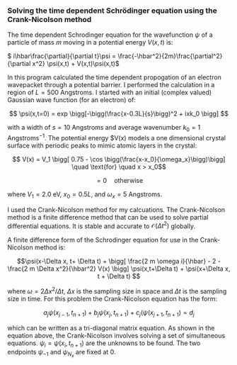 ### Solving the time dependent Schrödinger equation using the Crank-Nicolson method

The time dependent Schrodinger equation for the wavefunction $\psi$ of a particle of mass $m$ moving in a potential energy $V(x,t)$ is:

$ i\hbar\frac{\partial}{\partial t}\psi = \frac{-\hbar^2}{2m}\frac{\partial^2}{\partial x^2} \psi(x,t) + V(x,t)\psi(x,t)$

In this program calculated the time dependent propogation of an electron wavepacket through a potential barrier. I performed the calculation in a region of $L=500$ Angstroms. I started with an initial (complex valued) Gaussian wave function (for an electron) of:

$$ \psi(x,t=0) = exp \bigg[-\bigg(\frac{x-0.3L}{s}\bigg)^2 + ixk_0 \bigg] $$

with a width of $s=10$ Angstroms and average wavenumber $k_0=1$ Angstroms$^{-1}$. The potential energy $V(x) models a one dimensional crystal surface with periodic peaks to mimic atomic layers in the crystal:

$$ V(x) = V_1 \bigg[ 0.75 - \cos \bigg(\frac{x-x_0}{\omega_x}\bigg)\bigg] \quad \text{for} \quad x > x_0$$

$$ = 0 \quad \text{otherwise}$$

where $V_1=2.0$ eV, $x_0=0.5L$, and $\omega_x=5$ Angstroms.

I used the Crank-Nicolson method for my calcuations. The Crank-Nicolson method is a finite difference method that can be used to solve partial differential equations. It is stable and accurate to $\mathcal{O}(\Delta t^2)$ globally.

A finite difference form of the Schrodinger equation for use in the Crank-Nicolson method is:

$$\psi(x-\Delta x, t+ \Delta t) + \bigg[ \frac{2 m \omega i}{\hbar} - 2 - \frac{2 m \Delta x^2}{\hbar^2} V(x) \bigg] \psi(x,t+\Delta t) + \psi(x+\Delta x, t + \Delta t) $$

where $\omega = 2\Delta x^2/\Delta t$, $\Delta x$ is the sampling size in space and $\Delta t$ is the sampling size in time. For this problem the Crank-Nicolson equation has the form:

$$a_j \psi(x_{j-1}, t_{n+1}) + b_j\psi(x_j,t_{n+1})+c_j(\psi(x_{j+1},t_{n+1})=d_j $$

which can be written as a tri-diagonal matrix equation. As shown in the equation above, the Crank-Nicolson involves solving a set of simultaneous equations. $\psi_i = \psi(x_i, t_{n+1})$ are the unknowns to be found. The two endpoints $\psi_{-1}$ and $\psi_{N_x}$ are fixed at 0.
